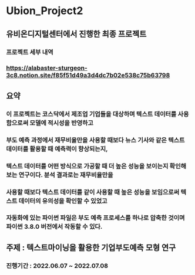 # Ubion_Project2
## 유비온디지털센터에서 진행한 최종 프로젝트
### 프로젝트 세부 내역
### https://alabaster-sturgeon-3c8.notion.site/f85f51d49a3d4dc7b02e538c75b63798

## 요약
### 이 프로젝트는 코스닥에서 제조업 기업들을 대상하며 텍스트 데이터를 사용함으로써 모델에 적시성을 반영하고
### 부도 예측 과정에서 재무비율만을 사용할 때보다 뉴스 기사와 같은 텍스트 데이터를 활용할 때 예측력이 향상되는지, 
### 텍스트 데이터를 어떤 방식으로 가공할 때 더 높은 성능을 보이는지 확인해보는 연구이다. 분석 결과로는 재무비율만을
### 사용할 때보다 텍스트 데이터를 같이 사용할 때 높은 성능을 보임으로써 텍스트 데이터의 유의성을 확인할 수 있었고 
### 자동화에 있는 파이썬 파일은 부도 예측 프로세스를 하나로 압축한 것이며 파이썬 3.8.0 버전에서 작동할 수 있다.

## 주제 : 텍스트마이닝을 활용한 기업부도예측 모형 연구
### 진행기간 : 2022.06.07 ~ 2022.07.08
